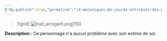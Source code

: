 ```yaml
---
{"dg-publish":true,"permalink":"/4-mecaniques-de-jeu/4a-attributs-des-personnages/traits-de-caractere/arrogant/"}
---
```


>[!grid] 
>![trait_arrogant.png|150](/img/user/Z.%20Ressources/Traits_images/Trait_arrogant.png)

**Description**:: Ce personnage n'a aucun problème avec son estime de soi.






